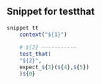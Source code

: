 ## Snippet for testthat

```r
snippet tt
	context("${1}")
	
	# ${2} -----------
	test_that(
	"${2}",
	expect_${3}(${4},${5})
	)${0}
  ```
